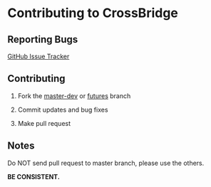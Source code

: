Contributing to CrossBridge
===========================

Reporting Bugs
--------------

[GitHub Issue Tracker](https://github.com/vpmedia/crossbridge/issues)

Contributing
------------

1. Fork the [master-dev](https://github.com/vpmedia/crossbridge/tree/master-dev) or  [futures](https://github.com/vpmedia/crossbridge/tree/futures) branch

2. Commit updates and bug fixes

3. Make pull request

Notes
-----

Do NOT send pull request to master branch, please use the others.

**BE CONSISTENT.**